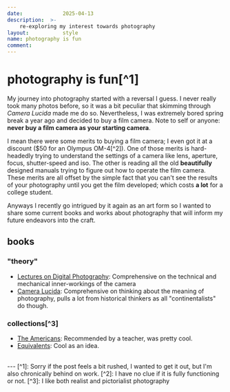 ```yaml
---
date:             2025-04-13
description:  >-
    re-exploring my interest towards photography
layout:           style
name: photography is fun
comment:
---
```


# photography is fun[^1]

My journey into photography started with a reversal I guess. I never really took many photos before, so it was a bit peculiar that skimming through *Camera Lucida* made me do so. Nevertheless, I was extremely bored spring break a year ago and decided to buy a film camera. Note to self or anyone: **never buy a film camera as your starting camera**.

I mean there were some merits to buying a film camera; I even got it at a discount ($50 for an Olympus OM-4[^2]). One of those merits is hard-headedly trying to understand the settings of a camera like lens, aperture, focus, shutter-speed and iso. The other is reading all the old **beautifully** designed manuals trying to figure out how to operate the film camera. These merits are all offset by the simple fact that you can't see the results of your photography until you get the film developed; which costs **a lot** for a college student.

Anyways I recently go intrigued by it again as an art form so I wanted to share some current books and works about photography that will inform my future endeavors into the craft.

## books

### "theory"

* [Lectures on Digital Photography](https://sites.google.com/site/marclevoylectures/home?authuser=0): Comprehensive on the technical and mechanical inner-workings of the camera
* [Camera Lucida](https://www.amazon.com/Camera-Lucida-Reflections-Roland-Barthes/dp/0374532338): Comprehensive on thinking about the meaning of photography, pulls a lot from historical thinkers as all "continentalists" do though.

### collections[^3]

* [The Americans](https://www.amazon.com/Americans-Robert-Frank/dp/386521584X): Recommended by a teacher, was pretty cool.
* [Equivalents](https://en.wikipedia.org/wiki/Equivalents): Cool as an idea.

<br/>
---
[^1]: Sorry if the post feels a bit rushed, I wanted to get it out, but I'm also chronically behind on work.
[^2]: I have no clue if it is fully functioning or not.
[^3]: I like both realist and pictorialist photography